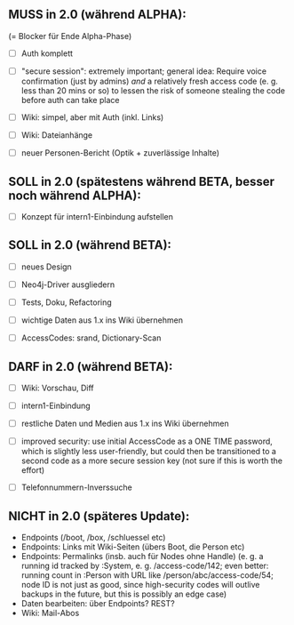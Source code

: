 MUSS in 2.0 (während ALPHA):
----------------------------
(= Blocker für Ende Alpha-Phase)

- [ ] Auth komplett
- [ ] "secure session": extremely important; general idea: Require voice confirmation (just by admins) *and* a relatively fresh access code (e. g. less than 20 mins or so) to lessen the risk of someone stealing the code before auth can take place
- [ ] Wiki: simpel, aber mit Auth (inkl. Links)
- [ ] Wiki: Dateianhänge
- [ ] neuer Personen-Bericht (Optik + zuverlässige Inhalte)



SOLL in 2.0 (spätestens während BETA, besser noch während ALPHA):
-----------------------------------------------------------------

- [ ] Konzept für intern1-Einbindung aufstellen



SOLL in 2.0 (während BETA):
---------------------------

- [ ] neues Design
- [ ] Neo4j-Driver ausgliedern
- [ ] Tests, Doku, Refactoring
- [ ] wichtige Daten aus 1.x ins Wiki übernehmen
- [ ] AccessCodes: srand, Dictionary-Scan



DARF in 2.0 (während BETA):
---------------------------

- [ ] Wiki: Vorschau, Diff
- [ ] intern1-Einbindung
- [ ] restliche Daten und Medien aus 1.x ins Wiki übernehmen
- [ ] improved security: use initial AccessCode as a ONE TIME password, which is slightly less user-friendly, but could then be transitioned to a second code as a more secure session key (not sure if this is worth the effort)
- [ ] Telefonnummern-Inverssuche



NICHT in 2.0 (späteres Update):
-------------------------------

- Endpoints (/boot, /box, /schluessel etc)
- Endpoints: Links mit Wiki-Seiten (übers Boot, die Person etc)
- Endpoints: Permalinks (insb. auch für Nodes ohne Handle) (e. g. a running id tracked by :System, e. g. /access-code/142; even better: running count in :Person with URL like /person/abc/access-code/54; node ID is not just as good, since high-security codes will outlive backups in the future, but this is possibly an edge case)
- Daten bearbeiten: über Endpoints? REST?
- Wiki: Mail-Abos

